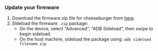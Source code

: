 ### Update your firmware

1. Download the firmware zip file for cheeseburger from [here](https://sourceforge.net/projects/cheeseburgerdumplings/files/16.0/dumpling/firmware/).
3. Sideload the firmware `.zip` package:
    * On the device, select "Advanced", "ADB Sideload", then swipe to begin sideload.
    * On the host machine, sideload the package using: `adb sideload filename.zip`
